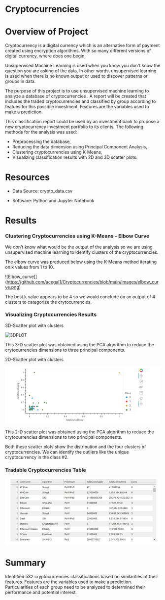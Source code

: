 # Cryptocurrencies

# Overview of Project

Cryptocurrency is a digital currency which is an alternative form of payment created using encryption algorithms. With so many different versions of digital currency, where does one begin.

Unsupervised Machine Learning is used when you know you don't know the question you are asking of the data. In other words, unsupervised learning is used when there is no known output or used to discover patterns or groups in data.

The purpose of this project is to use unsupervised machine learning to analyze a database of cryptocurrencies . A report will be created that includes the traded cryptocurrencies and classified by group according to featues for this possible investment. Features are the variables used to make a prediction.

 
This classification report could be used by an investment bank to propose a new cryptocurrency investment portfolio to its clients.
The following methods for the analysis was used:

- Preprocessing the database,
- Reducing the data dimension using Principal Component Analysis,
- Clustering cryptocurrencies using K-Means,
- Visualizing classification results with 2D and 3D scatter plots.

# Resources

- Data Source: crypto_data.csv

- Software: Python and Jupyter Notebook

# Results

### Clustering Cryptocurrencies using K-Means - Elbow Curve

We don't know what would be the output of the analysis so we are using unsupervised machine learning to identify clusters of the cryptocurrencies.

The elbow curve was preduced below using the K-Means method iterating on k values from 1 to 10.

![Elbow_curve]](https://github.com/acegal1/Cryptocurrencies/blob/main/images/elbow_curve.png)


The best k value appears to be 4 so we would conclude on an output of 4 clusters to categorize the crytocurrencies.

### Visualizing Cryptocurrencies Results

3D-Scatter plot with clusters

![3DPLOT](https://github.com/acegal1/Cryptocurrencies/blob/main/images/3DScatter_plot.png)

This 3-D scatter plot was obtained using the PCA algorithm to reduce the crytocurrencies dimensions to three principal components.

2D-Scatter plot with clusters

![Scatter_plot](https://github.com/acegal1/Cryptocurrencies/blob/main/images/2D-Scatter_plot.png)

This 2-D scatter plot was obtained using the PCA algorithm to reduce the crytocurrencies dimensions to two principal components.

Both these scatter plots show the distribution and the four clusters of cryptocurrencies.
We can identify the outliers like the unique cryptocurrency in the class #2.

### Tradable Cryptocurrencies Table

![Crypto Table](https://github.com/acegal1/Cryptocurrencies/blob/main/images/Trabable_Crypto.png)


# Summary
Identified 532 cryptocurrencies classifications based on similarities of their features. Features are the variables used to make a prediction. Particularities of each group need to be analyzed to determined their performance and potential interest. 

